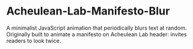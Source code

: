 # Acheulean-Lab-Manifesto-Blur
A minimalist JavaScript animation that periodically blurs text at random. Originally built to animate a manifesto on Acheulean Lab header: invites readers to look twice.
